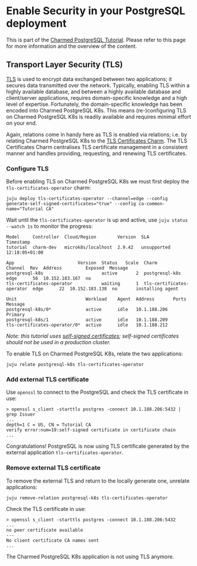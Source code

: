 # Enable Security in your PostgreSQL deployment 

This is part of the [Charmed PostgreSQL Tutorial](/t/charmed-postgresql-k8s-tutorial-overview/9296). Please refer to this page for more information and the overview of the content.

## Transport Layer Security (TLS)
[TLS](https://en.wikipedia.org/wiki/Transport_Layer_Security) is used to encrypt data exchanged between two applications; it secures data transmitted over the network. Typically, enabling TLS within a highly available database, and between a highly available database and client/server applications, requires domain-specific knowledge and a high level of expertise. Fortunately, the domain-specific knowledge has been encoded into Charmed PostgreSQL K8s. This means (re-)configuring TLS on Charmed PostgreSQL K8s is readily available and requires minimal effort on your end.

Again, relations come in handy here as TLS is enabled via relations; i.e. by relating Charmed PostgreSQL K8s to the [TLS Certificates Charm](https://charmhub.io/tls-certificates-operator). The TLS Certificates Charm centralises TLS certificate management in a consistent manner and handles providing, requesting, and renewing TLS certificates.


### Configure TLS
Before enabling TLS on Charmed PostgreSQL K8s we must first deploy the `tls-certificates-operator` charm:
```shell
juju deploy tls-certificates-operator --channel=edge --config generate-self-signed-certificates="true" --config ca-common-name="Tutorial CA"
```

Wait until the `tls-certificates-operator` is up and active, use `juju status --watch 1s` to monitor the progress:
```
Model     Controller  Cloud/Region        Version  SLA          Timestamp
tutorial  charm-dev   microk8s/localhost  2.9.42   unsupported  12:18:05+01:00

App                        Version  Status   Scale  Charm                      Channel  Rev  Address         Exposed  Message
postgresql-k8s                      active       2  postgresql-k8s             edge      56  10.152.183.167  no
tls-certificates-operator           waiting      1  tls-certificates-operator  edge      22  10.152.183.138  no       installing agent

Unit                          Workload    Agent  Address       Ports  Message
postgresql-k8s/0*             active      idle   10.1.188.206         Primary
postgresql-k8s/1              active      idle   10.1.188.209
tls-certificates-operator/0*  active      idle   10.1.188.212
```
*Note: this tutorial uses [self-signed certificates](https://en.wikipedia.org/wiki/Self-signed_certificate); self-signed certificates should not be used in a production cluster.*

To enable TLS on Charmed PostgreSQL K8s, relate the two applications:
```shell
juju relate postgresql-k8s tls-certificates-operator
```

### Add external TLS certificate
Use `openssl` to connect to the PostgreSQL and check the TLS certificate in use:
```shell
> openssl s_client -starttls postgres -connect 10.1.188.206:5432 | grep Issuer
...
depth=1 C = US, CN = Tutorial CA
verify error:num=19:self-signed certificate in certificate chain
...
```
Congratulations! PostgreSQL is now using TLS certificate generated by the external application `tls-certificates-operator`.


### Remove external TLS certificate
To remove the external TLS and return to the locally generate one, unrelate applications:
```shell
juju remove-relation postgresql-k8s tls-certificates-operator
```

Check the TLS certificate in use:
```shell
> openssl s_client -starttls postgres -connect 10.1.188.206:5432
...
no peer certificate available
---
No client certificate CA names sent
...
```

The Charmed PostgreSQL K8s application is not using TLS anymore.
